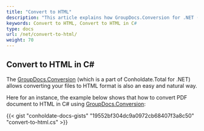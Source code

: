 ```yaml
---
title: "Convert to HTML"
description: "This article explains how GroupDocs.Conversion for .NET (which is a part of Conholdate.Total for .NET) supports convert to HTML."
keywords: Convert to HTML, Convert to HTML in C#
type: docs
url: /net/convert-to-html/
weight: 70
---
```


## Convert to HTML in C#

The [GroupDocs.Conversion](https://products.groupdocs.com/conversion/net) (which is a part of Conholdate.Total for .NET) allows converting your files to HTML format is also an easy and natural way.

Here for an instance, the example below shows that how to convert PDF document to HTML in C# using [GroupDocs.Conversion](https://products.groupdocs.com/conversion/net):

{{< gist "conholdate-docs-gists" "19552bf304dc9a0972cb68407f3a8c50" "convert-to-html.cs" >}}











